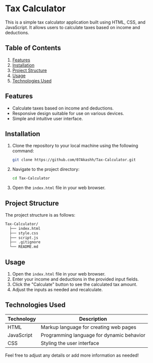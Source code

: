 # Tax Calculator

This is a simple tax calculator application built using HTML, CSS, and JavaScript. It allows users to calculate taxes based on income and deductions.

## Table of Contents

1. [Features](#features)
2. [Installation](#installation)
3. [Project Structure](#project-structure)
4. [Usage](#usage)
5. [Technologies Used](#technologies-used)

## Features

- Calculate taxes based on income and deductions.
- Responsive design suitable for use on various devices.
- Simple and intuitive user interface.

## Installation

1. Clone the repository to your local machine using the following command:

    ```bash
    git clone https://github.com/07Akashh/Tax-Calculator.git
    ```

2. Navigate to the project directory:

    ```bash
    cd Tax-Calculator
    ```

3. Open the `index.html` file in your web browser.

## Project Structure

The project structure is as follows:

```bash
Tax-Calculator/
  ├── index.html
  ├── style.css
  ├── script.js
  ├── .gitignore
  └── README.md
```

## Usage

1. Open the `index.html` file in your web browser.
2. Enter your income and deductions in the provided input fields.
3. Click the "Calculate" button to see the calculated tax amount.
4. Adjust the inputs as needed and recalculate.




## Technologies Used

| Technology        | Description                                         |
|-------------------|-----------------------------------------------------|
| HTML              | Markup language for creating web pages              |
| JavaScript        | Programming language for dynamic behavior           |
| CSS               | Styling the user interface                          |



Feel free to adjust any details or add more information as needed!

